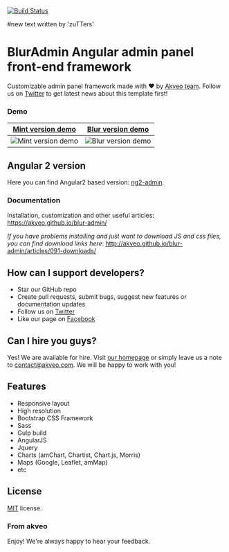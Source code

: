 [![Build Status](https://travis-ci.org/akveo/blur-admin.svg?branch=master)](https://travis-ci.org/akveo/blur-admin)

#new text written by 'zuTTers'

# BlurAdmin Angular admin panel front-end framework

Customizable admin panel framework made with :heart: by [Akveo team](http://akveo.com/). Follow us on [Twitter](https://twitter.com/akveo_inc) to get latest news about this template first!

### Demo
**[Mint version demo](http://akveo.com/blur-admin-mint/)**             |  **[Blur version demo](http://akveo.com/blur-admin/)**
:-------------------------:|:-------------------------:
![Mint version demo](http://i.imgur.com/A3TMviJ.png)  |  ![Blur version demo](http://i.imgur.com/EAoiK2O.jpg)

## Angular 2 version
Here you can find Angular2 based version: [ng2-admin](https://github.com/akveo/ng2-admin).

### Documentation
Installation, customization and other useful articles: https://akveo.github.io/blur-admin/

*If you have problems installing and just want to download JS and css files, you can find download links here*: http://akveo.github.io/blur-admin/articles/091-downloads/

## How can I support developers?
- Star our GitHub repo
- Create pull requests, submit bugs, suggest new features or documentation updates
- Follow us on [Twitter](https://twitter.com/akveo_inc)
- Like our page on [Facebook](https://www.facebook.com/akveo/)

## Can I hire you guys?
Yes! We are available for hire. Visit [our homepage](http://akveo.com/) or simply leave us a note to contact@akveo.com. We will be happy to work with you!

## Features
* Responsive layout
* High resolution
* Bootstrap CSS Framework
* Sass
* Gulp build
* AngularJS
* Jquery
* Charts (amChart, Chartist, Chart.js, Morris)
* Maps (Google, Leaflet, amMap)
* etc

License
-------------
<a href=/LICENSE.txt target="_blank">MIT</a> license.

### From akveo

Enjoy!
We're always happy to hear your feedback.
